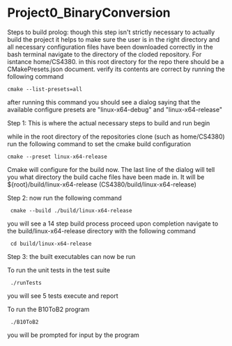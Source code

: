 # Project0_BinaryConversion

Steps to build
prolog: though this step isn't strictly necessary to actually build the project it helps to make sure the user is in the right directory and all necessary configuration files have been downloaded correctly
  in the bash terminal navigate to the directory of the cloded repository. For isntance home/CS4380.
  in this root directory for the repo there should be a CMakePresets.json document.
  verify its contents are correct by running the following command
  
    cmake --list-presets=all

  after running this command you should see a dialog saying that the available configure presets are
    "linux-x64-debug" and "linux-x64-release"

Step 1:
  This is where the actual necessary steps to build and run begin

  while in the root directory of the repositories clone (such as home/CS4380) run the following command to set the cmake build configuration

    cmake --preset linux-x64-release

  Cmake will configure for the build now. The last line of the dialog will tell you what directory the build cache files have been made in.
  It will be ${root}/build/linux-x64-release (CS4380/build/linux-x64-release)

 Step 2:
   now run the following command

     cmake --build ./build/linux-x64-release

   you will see a 14 step build process proceed
   upon completion navigate to the build/linux-x64-release directory with the following command

     cd build/linux-x64-release

 Step 3:
   the built executables can now be run

   To run the unit tests in the test suite

     ./runTests

   you will see 5 tests execute and report

   To run the B10ToB2 program

     ./B10ToB2

   you will be prompted for input by the program
